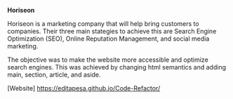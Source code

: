 **Horiseon**

Horiseon is a marketing company that will help bring customers to companies.  Their three main stategies to achieve this are Search Engine Optimization (SEO), Online Reputation Management, and social media marketing.

The objective was to make the website more accessible and optimize search engines.  This was achieved by changing html semantics and adding main, section, article, and aside.

[Website] https://editapesa.github.io/Code-Refactor/

